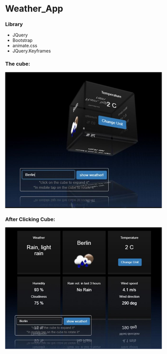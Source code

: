 # Weather_App

### Library
- JQuery
- Bootstrap
- animate.css
- JQuery.Keyframes 


### The cube: 

![Test Image 1](https://github.com/MinarAshiqTishan/Weather_App/blob/master/weather%20ss.JPG)

### After Clicking Cube:

![Test Image 2](https://github.com/MinarAshiqTishan/Weather_App/blob/master/2.JPG)


